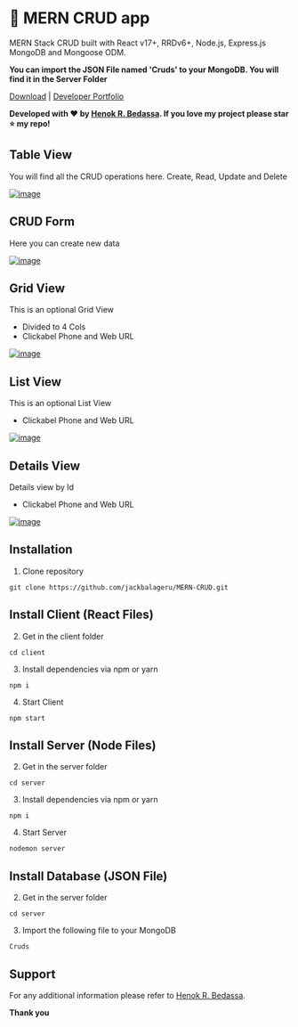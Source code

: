 # 🤘 MERN CRUD app

MERN Stack CRUD built with React v17+, RRDv6+, Node.js, Express.js MongoDB and Mongoose ODM.

**You can import the JSON File named 'Cruds' to your MongoDB. You will find it in the Server Folder**

[Download](https://github.com/jackbalageru/MERN-CRUD) | [Developer Portfolio](https://henok.us)

**Developed with ❤️ by [Henok R. Bedassa](https://henok.us/). If you love my project please star ⭐️ my repo!**

## Table View

You will find all the CRUD operations here. Create, Read, Update and Delete

[![image](https://atlanticplc.com/wp-content/uploads/mern-crud/CRUD_Table_View.png)](https://henok.us/)

## CRUD Form

Here you can create new data

[![image](https://atlanticplc.com/wp-content/uploads/mern-crud/CRUD_Create.png)](https://henok.us/)

## Grid View

This is an optional Grid View

- Divided to 4 Cols
- Clickabel Phone and Web URL

[![image](https://atlanticplc.com/wp-content/uploads/mern-crud/CRUD_Grid_View.png)](https://henok.us/)

## List View

This is an optional List View

- Clickabel Phone and Web URL

[![image](https://atlanticplc.com/wp-content/uploads/mern-crud/CRUD_List_View.png)](https://henok.us/)

## Details View

Details view by Id

- Clickabel Phone and Web URL

[![image](https://atlanticplc.com/wp-content/uploads/mern-crud/CRUD_Details_Page.png)](https://henok.us/)

## Installation

1. Clone repository

```shell
git clone https://github.com/jackbalageru/MERN-CRUD.git
```

## Install Client (React Files)

2. Get in the client folder

```shell
cd client
```

3. Install dependencies via npm or yarn

```shell
npm i
```

4. Start Client

```shell
npm start
```

## Install Server (Node Files)

2. Get in the server folder

```shell
cd server
```

3. Install dependencies via npm or yarn

```shell
npm i
```

4. Start Server

```shell
nodemon server
```

## Install Database (JSON File)

2. Get in the server folder

```shell
cd server
```

3. Import the following file to your MongoDB

```shell
Cruds
```

## Support

For any additional information please refer to [Henok R. Bedassa](https://henok.us).

**Thank you**
